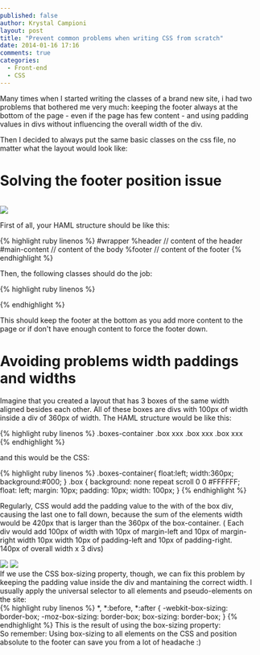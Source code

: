 ```yaml
---
published: false
author: Krystal Campioni
layout: post
title: "Prevent common problems when writing CSS from scratch"
date: 2014-01-16 17:16
comments: true
categories:
  - Front-end
  - CSS
---
```


Many times when I started writing the classes of a brand new site, i had two problems that bothered me very much: keeping the footer always at the bottom of the page - even if the page has few content - and using padding values in divs without influencing the overall width of the div.

Then I decided to always put the same basic classes on the css file, no matter what the layout would look like:

<!--more-->

<h1>Solving the footer position issue</h1>

<img src="/blog/images/posts/2014-01-16/a1.png" style="display: inline ! important; margin-top: 1em; background: none repeat scroll 0% 0% transparent; border: medium none; width: auto; max-width: 90%;">
<p>
First of all, your HAML structure should be like this:
</p>
{% highlight ruby linenos %}
#wrapper
  %header
    // content of the header
  #main-content
     // content of the body
  %footer
     // content of the footer
{% endhighlight %}

Then, the following classes should do the job:

{% highlight ruby linenos %}
<style media="screen" type="text/css">
    html,
    body {
        margin:0;
        padding:0;
        height:100%;
    }
    #wrapper {
        min-height:100%;
        position:relative;
    }

    #main-content{
        padding:10px;
        padding-bottom:60px;    /* Height of the footer */
    }
    footer {
        position:absolute;
        bottom:0;
        width:100%;
        height:60px;            /* Height of the footer */
    }
    
    </style>

{% endhighlight %}

This should keep the footer at the bottom as you add more content to the page or if don't have enough content to force the footer down.


<h1>Avoiding problems width paddings and widths</h1>

Imagine that you created a layout that has 3 boxes of the same width aligned besides each other. All of these boxes are divs with 100px of width inside a div of 360px of width. The HAML structure would be like this:


{% highlight ruby linenos %}
.boxes-container
  .box xxx
  .box xxx
  .box xxx
{% endhighlight %}


and this would be the CSS:

{% highlight ruby linenos %}
  .boxes-container{
    float:left;
    width:360px;
    background:#000;
  }
  .box {
      background: none repeat scroll 0 0 #FFFFFF;
      float: left;
      margin: 10px;
      padding: 10px;
      width: 100px;
  }
 {% endhighlight %}   
<div style="float:left;width:99%">
Regularly, CSS would add the padding value to the with of the box div, causing the last one to fall down, because the sum of the elements width would be 420px that is larger than the 360px of the box-container.
( Each div would add 100px of width with 10px of margin-left and 10px of margin-right width 10px width 10px of padding-left and 10px of padding-right. 140px of overall width x 3 divs)
</div>
<img src="/blog/images/posts/2014-01-16/01.png" style="display: inline ! important; margin-top: 1em;">

<div style="float:left;width:100%">
If we use the CSS box-sizing property, though, we can fix this problem by keeping the padding value inside the div and mantaining the correct width. I usually apply the universal selector to all elements and pseudo-elements on the site:
</div>

<div style="float:left;width:100%">
{% highlight ruby linenos %}
  *, *:before, *:after {
      -webkit-box-sizing: border-box;
         -moz-box-sizing: border-box;
              box-sizing: border-box;
  }
{% endhighlight %}
This is the result of using the box-sizing property:
</div>
<img src="/blog/images/posts/2014-01-16/02.png" style="display: inline ! important; margin-top: 1em;">

So remember: Using box-sizing to all elements on the CSS and position absolute to the footer can save you from a lot of headache :) 



